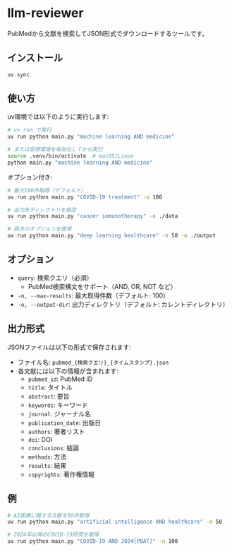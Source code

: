 # llm-reviewer

PubMedから文献を検索してJSON形式でダウンロードするツールです。

## インストール

```bash
uv sync
```

## 使い方

uv環境では以下のように実行します:

```bash
# uv run で実行
uv run python main.py "machine learning AND medicine"

# または仮想環境を有効化してから実行
source .venv/bin/activate  # macOS/Linux
python main.py "machine learning AND medicine"
```

オプション付き:

```bash
# 最大100件取得（デフォルト）
uv run python main.py "COVID-19 treatment" -n 100

# 出力先ディレクトリを指定
uv run python main.py "cancer immunotherapy" -o ./data

# 両方のオプションを使用
uv run python main.py "deep learning healthcare" -n 50 -o ./output
```

## オプション

- `query`: 検索クエリ（必須）
  - PubMed検索構文をサポート（AND, OR, NOT など）
- `-n, --max-results`: 最大取得件数（デフォルト: 100）
- `-o, --output-dir`: 出力ディレクトリ（デフォルト: カレントディレクトリ）

## 出力形式

JSONファイルは以下の形式で保存されます:
- ファイル名: `pubmed_{検索クエリ}_{タイムスタンプ}.json`
- 各文献には以下の情報が含まれます:
  - `pubmed_id`: PubMed ID
  - `title`: タイトル
  - `abstract`: 要旨
  - `keywords`: キーワード
  - `journal`: ジャーナル名
  - `publication_date`: 出版日
  - `authors`: 著者リスト
  - `doi`: DOI
  - `conclusions`: 結論
  - `methods`: 方法
  - `results`: 結果
  - `copyrights`: 著作権情報

## 例

```bash
# AI医療に関する文献を50件取得
uv run python main.py "artificial intelligence AND healthcare" -n 50

# 2024年以降のCOVID-19研究を取得
uv run python main.py "COVID-19 AND 2024[PDAT]" -n 100
```
